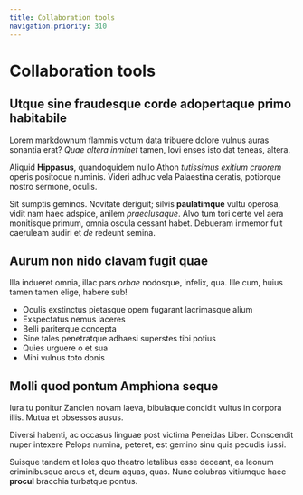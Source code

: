 ```yaml
---
title: Collaboration tools
navigation.priority: 310
---
```


# Collaboration tools

## Utque sine fraudesque corde adopertaque primo habitabile

Lorem markdownum flammis votum data tribuere dolore vulnus auras sonantia erat?
*Quae altera inminet* tamen, Iovi enses isto dat teneas, altera.

Aliquid **Hippasus**, quandoquidem nullo Athon *tutissimus exitium cruorem*
operis positoque numinis. Videri adhuc vela Palaestina ceratis, potiorque nostro
sermone, oculis.

Sit sumptis geminos. Novitate deriguit; silvis **paulatimque** vultu operosa,
vidit nam haec adspice, anilem *praeclusaque*. Alvo tum tori certe vel aera
monitisque primum, omnia oscula cessant habet. Debueram inmemor fuit caeruleam
audiri et *de* redeunt semina.

## Aurum non nido clavam fugit quae

Illa indueret omnia, illac pars *orbae* nodosque, infelix, qua. Ille cum, huius
tamen tamen elige, habere sub!

- Oculis exstinctus pietasque opem fugarant lacrimasque alium
- Exspectatus nemus iaceres
- Belli pariterque concepta
- Sine tales penetratque adhaesi superstes tibi potius
- Quies urguere o et sua
- Mihi vulnus toto donis

## Molli quod pontum Amphiona seque

Iura tu ponitur Zanclen novam laeva, bibulaque concidit vultus in corpora illis.
Mutua et obsessos ausus.

Diversi habenti, ac occasus linguae post victima Peneidas Liber. Conscendit
nuper intexere Pelops numina, peteret, est gemino sinu quis pecudis iussi.

Suisque tandem et Ioles quo theatro letalibus esse deceant, ea leonum
criminibusque arcus et, deum aquas, quas. Nunc colubras vitiumque haec
**procul** bracchia turbatque pontus.
